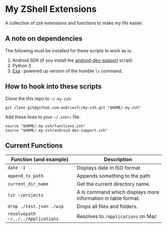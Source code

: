 # My ZShell Extensions

A collection of zsh extensions and functions to make my life easier.

## A note on dependencies

The following must be installed for these scripts to work as is:

1. Android SDK (if you install the [android-dev-support](android-dev-support.zsh) script)
2. Python 3
3. [Exa](https://github.com/ogham/exa)  : powered up version of the humble `ls` command.

## How to hook into these scripts

Clone the this repo to `~/.my-zsh`:

```shell
git clone git@github.com:andriesfc/my-zsh.git "$HOME/.my-zsh"
```

Add these lines to your `~/.zshrc` file:

```shell
source "$HOME/.my-zsh/functions.zsh"
source "$HOME/.my-zsh/android-dev-support.zsh"
```

## Current Functions

| Function (and example)             | Description                                                   |
| ---------------------------------- | ------------------------------------------------------------- |
| `date -I`                          | Displays date in ISO format                                   |
| `append_to_path`                   | Appends something to the path                                 |
| `current_dir_name`                 | Get the current directory name.                               |
| `lst ~/projects`                   | A ls command which displays more information in table format. |
| `drop ./test.json ./wip`           | Drops all files and folders.                                  |
| `resolvepath ~/../../Applications` | Resolves to `/Applications` on Mac                            |